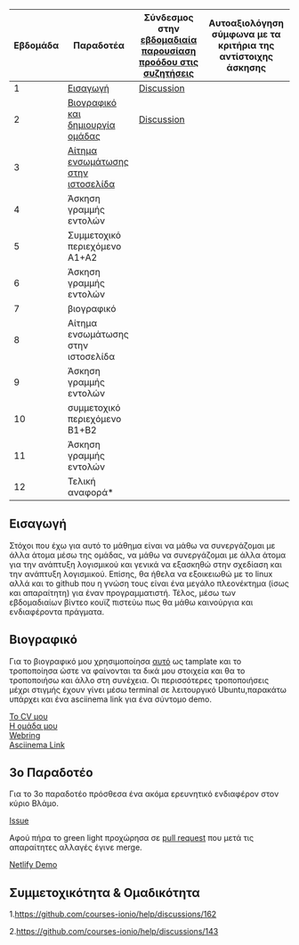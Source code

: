 | Εβδομάδα | Παραδοτέα | Σύνδεσμος στην [εβδομαδιαία παρουσίαση προόδου στις συζητήσεις](https://github.com/courses-ionio/help/discussions/categories/show-and-tell) | Αυτοαξιολόγηση σύμφωνα με τα κριτήρια της αντίστοιχης άσκησης |
| --- | --- | --- | --- |
| 1 | [Εισαγωγή](#εισαγωγή)|[Discussion](https://github.com/courses-ionio/help/discussions/60) |
| 2 | [Bιογραφικό και δημιουργία ομάδας](#βιογραφικό)|[Discussion](https://github.com/courses-ionio/help/discussions/193) |
| 3 | [Αίτημα ενσωμάτωσης στην ιστοσελίδα](#3ο-παραδοτέο)| | |
| 4 | Άσκηση γραμμής εντολών | | |
| 5 | Συμμετοχικό περιεχόμενο A1+A2 | | |
| 6 | Άσκηση γραμμής εντολών | | |
| 7 | βιογραφικό | | |
| 8 | Αίτημα ενσωμάτωσης στην ιστοσελίδα | | |
| 9 | Άσκηση γραμμής εντολών | | |
| 10 | συμμετοχικό περιεχόμενο B1+B2 | | |
| 11 | Άσκηση γραμμής εντολών | | |
| 12 | Τελική αναφορά* | | |



## Εισαγωγή

Στόχοι που έχω για αυτό το μάθημα είναι να μάθω να συνεργάζομαι με άλλα άτομα μέσω της ομάδας, να μάθω να συνεργάζομαι με άλλα άτομα για την ανάπτυξη λογισμικού και γενικά να εξασκηθώ στην σχεδίαση και την ανάπτυξη λογισμικού.
Επίσης, θα ήθελα να εξοικειωθώ με το linux αλλά και το github που η γνώση τους είναι ένα μεγάλο πλεονέκτημα (ίσως και απαραίτητη) για έναν προγραμματιστή. Τέλος, μέσω των εβδομαδιαίων βίντεο κουϊζ πιστεύω πως θα μάθω καινούργια και 
ενδιαφέροντα πράγματα.


## Βιογραφικό

Για το βιογραφικό μου χρησιμοποίησα [αυτό](https://github.com/sharu725/online-cv) ως tamplate και το τροποποίησα ώστε να φαίνονται τα δικά μου στοιχεία και θα το τροποποιήσω και άλλο στη συνέχεια. Οι περισσότερες τροποποιήσεις μέχρι στιγμής έχουν γίνει μέσω terminal σε λειτουργικό Ubuntu,παρακάτω υπάρχει και ένα asciinema link για ένα σύντομο demo.

[Το CV μου](https://alexl14.github.io/online-cv/)<br/>[Η ομάδα μου](https://github.com/ionioi)<br/>[Webring](https://ionioi.netlify.app/)<br/>[Asciinema Link](https://asciinema.org/a/471799)

## 3ο Παραδοτέο

Για το 3ο παραδοτέο πρόσθεσα ένα ακόμα ερευνητικό ενδιαφέρον στον κύριο Βλάμο.

[Issue](https://github.com/ioniodi/sitegr/issues/345)

Αφού πήρα το green light προχώρησα σε [pull request](https://github.com/ioniodi/all_collections/pull/47) που μετά τις απαραίτητες αλλαγές έγινε merge.

[Netlify Demo](https://heuristic-tereshkova-ead94e.netlify.app//people/vlamos/)

## Συμμετοχικότητα & Ομαδικότητα

1.https://github.com/courses-ionio/help/discussions/162

2.https://github.com/courses-ionio/help/discussions/143
